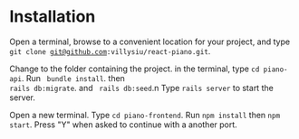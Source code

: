 <h1>Installation</h1>

Open a terminal, browse to a convenient location for your project, and type 
<code>git clone git@github.com:villysiu/react-piano.git</code>. 

Change to the folder containing the project. 
in the terminal, type <code>cd piano-api</code>. 
Run <code> bundle install</code>.
then <code> rails db:migrate</code>. and <code> rails db:seed</code>.n
Type <code>rails server</code> to start the server.

Open a new terminal. 
Type <code>cd piano-frontend</code>. 
Run <code>npm install</code> then <code>npm start</code>. 
Press "Y" when asked to continue with a another port.


